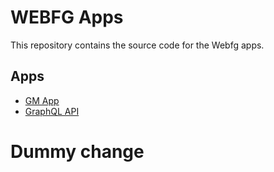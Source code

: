 # WEBFG Apps

This repository contains the source code for the Webfg apps.

## Apps

- [GM App](webfg-gm-app/README.md)
- [GraphQL API](webfg-gql/README.md)

# Dummy change
